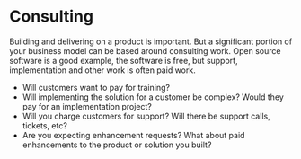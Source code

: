 # Consulting

Building and delivering on a product is important. But a significant portion of your business model can be based around consulting work.
Open source software is a good example, the software is free, but support, implementation and other work is often paid work.

- Will customers want to pay for training?
- Will implementing the solution for a customer be complex? Would they pay for an implementation project?
- Will you charge customers for support? Will there be support calls, tickets, etc?
- Are you expecting enhancement requests? What about paid enhancements to the product or solution you built?
